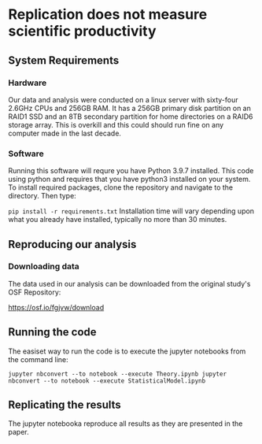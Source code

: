 # Replication does not measure scientific productivity

## System Requirements

### Hardware
Our data and analysis were conducted on a linux server with sixty-four 2.6GHz CPUs and 256GB RAM. 
It has a 256GB primary disk partition on an RAID1 SSD and an 8TB secondary partition for home directories on a RAID6 storage array.
This is overkill and this could should run fine on any computer made in the last decade.  

### Software 
Running this software will requre you have Python 3.9.7 installed. 
This code using python and requires that you have python3 installed on your system. 
To install required packages, clone the repository and navigate to the directory. Then type: 

``
pip install -r requirements.txt
``
Installation time will vary depending upon what you already have installed, typically no more than 30 minutes. 

## Reproducing our analysis

### Downloading data

The data used in our analysis can be downloaded from the original study's OSF Repository: 

https://osf.io/fgjvw/download

## Running the code

The easiset way to run the code is to execute the jupyter notebooks from the command line:

``
jupyter nbconvert --to notebook --execute Theory.ipynb
jupyter nbconvert --to notebook --execute StatisticalModel.ipynb
``

<h2>Replicating the results</h2>
The jupyter notebooka reproduce all results as they are presented in the paper. 
